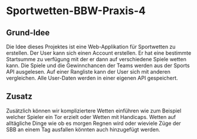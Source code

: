 # Sportwetten-BBW-Praxis-4

## Grund-Idee
Die Idee dieses Projektes ist eine Web-Applikation für Sportwetten zu erstellen. Der User kann sich einen Account erstellen. Er hat eine bestimmte Startsumme zu verfügung mit der er dann auf verschiedene Spiele wetten kann. Die Spiele und die Gewinnchancen der Teams werden aus der Sports API ausgelesen. Auf einer Rangliste kann der User sich mit anderen vergleichen. Alle User-Daten werden in einer eigenen API gespeichert.

## Zusatz
Zusätzlich können wir kompliziertere Wetten einführen wie zum Beispiel welcher Spieler ein Tor erzielt oder Wetten mit Handicaps. Wetten auf alltägliche Dinge wie ob es morgen Regnen wird oder wieviele Züge der SBB an einem Tag ausfallen könnten auch hinzugefügt werden.